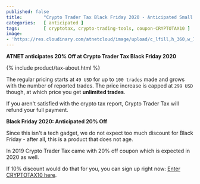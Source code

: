 ```yaml
---
published: false
title:        "Crypto Trader Tax Black Friday 2020 - Anticipated Small Discount"
categories:   [ anticipated ]
tags:         [ cryptotax, crypto-trading-tools, coupon-CRYPTOTAX10 ]
image:
- 'https://res.cloudinary.com/atnetcloud/image/upload/c_lfill,h_360,w_700/v1588053657/atnet/altcoin-wallets/Screen_Shot_2020-04-28_at_12.57.04_kgpitv.jpg'
---
```


**ATNET anticipates 20% Off at Crypto Trader Tax Black Friday 2020**

{% include product/tax-about.html %}

The regular pricing starts at `49 USD` for up to `100 trades` made and grows with the number of reported trades. The price increase is capped at `299 USD` though, at which price you get **unlimited trades**.

If you aren't satisfied with the crypto tax report, Crypto Trader Tax will refund your full payment.

**Black Friday 2020: Anticipated 20% Off**

Since this isn't a tech gadget, we do not expect too much discount for Black Friday - after all, this is a product that does not age.

In 2019 Crypto Trader Tax came with 20% off coupon which is expected in 2020 as well.

If 10% discount would do that for you, you can sign up right now: [Enter CRYPTOTAX10 here](http://bit.ly/at-cttax).
